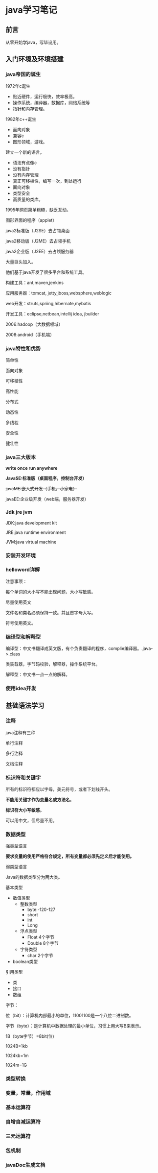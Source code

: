 # java学习笔记

## 前言

从零开始学java，写毕设用。

## 入门环境及环境搭建

### java帝国的诞生

1972年c诞生

- 贴近硬件，运行极快，效率极高。
- 操作系统，编译器，数据库，网络系统等
- 指针和内存管理。

1982年c++诞生

- 面向对象
- 兼容c
- 图形领域，游戏。

建立一个新的语言。

- 语法有点像c
- 没有指针
- 没有内存管理
- 真正可移植性，编写一次，到处运行
- 面向对象
- 类型安全
- 高质量的类库。

1995年网页简单粗糙，缺乏互动。

图形界面的程序（applet）

java2标准版（J2SE）去占领桌面

java2移动版（J2ME）去占领手机

java2企业版（J2EE）去占领服务器

大量巨头加入。

他们基于java开发了很多平台和系统工具。

构建工具：ant,maven,jenkins

应用服务器：tomcat, jetty,jboss,websphere,weblogic

web开发：struts,spriing,hibernate,mybatis

开发工具：eclipse,netbean,intellij idea, jbuilder

2006:hadoop（大数据领域）

2008:android（手机端）

### java特性和优势

简单性

面向对象

可移植性

高性能

分布式

动态性

多线程

安全性

健壮性

### java三大版本

**write once    run anywhere**

**JavaSE:标准版（桌面程序，控制台开发）**

~~javaME:嵌入式开发（手机，小家电）~~

javaEE:企业级开发（web端，服务器开发）

### Jdk jre jvm

JDK:java development kit

JRE:java runtime environment

JVM:java virtual machine

### 安装开发环境

### helloword详解

注意事项：

每个单词的大小写不能出现问题，大小写敏感。

尽量使用英文

文件名和类名必须保持一致。并且首字母大写。

符号使用英文。

### 编译型和解释型

编译型：中文书翻译成英文版，有个负责翻译的程序，complie编译器。.java->.class

类装载器，字节码校验，解释器，操作系统平台。

解释型：中文书一点一点的解释。

### 使用idea开发

## 基础语法学习

### 注释

java注释有三种

单行注释

多行注释

文档注释

### 标识符和关键字

所有的标识符都应以字母，美元符号，或者下划线开头。

**不能用关键字作为变量名或方法名**。

**标识符大小写敏感**。

可以用中文，但尽量不用。

### 数据类型

强类型语言

<!--安全性高，速度慢。-->

**要求变量的使用严格符合规定，所有变量都必须先定义后才能使用。**

弱类型语言

Java的数据类型分为两大类。

基本类型

- 数值类型
  - 整数类型
    - byte:-120-127
    - short
    - int
    - Long
  - 浮点类型
    - Float 4个字节
    - Double 8个字节
  - 字符类型
    - char 2个字节
- boolean类型

引用类型

- 类
- 接口
- 数组

字节：

位（bit）：计算机内部最小的单位，11001100是一个八位二进制数。

字节（byte）：是计算机中数据处理的最小单位，习惯上用大写B来表示。

1B（byte字节）=8bit(位)

1024B=1kb

1024kb=1m

1024m=1G



### 类型转换

### 变量，常量，作用域

### 基本运算符

### 自增自减运算符

### 三元运算符

### 包机制

### javaDoc生成文档